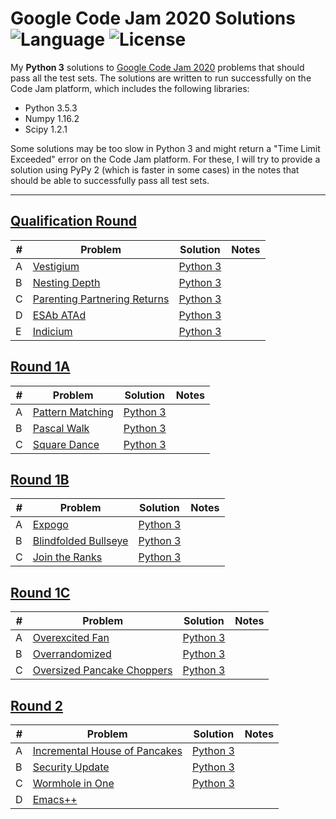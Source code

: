 # Google Code Jam 2020 Solutions ![Language](https://img.shields.io/badge/language-Python%203-orange) ![License](https://img.shields.io/github/license/theXYZT/codejam-2020)

My **Python 3** solutions to [Google Code Jam 2020](https://codingcompetitions.withgoogle.com/codejam/archive/2020) problems that should pass all the test sets. The solutions are written to run successfully on the Code Jam platform, which includes the following libraries:

 * Python 3.5.3
 * Numpy 1.16.2
 * Scipy 1.2.1

Some solutions may be too slow in Python 3 and might return a "Time Limit Exceeded" error on the Code Jam platform. For these, I will try to provide a solution using PyPy 2 (which is faster in some cases) in the notes that should be able to successfully pass all test sets.

---

## [Qualification Round](https://codingcompetitions.withgoogle.com/codejam/round/000000000019fd27)

| # | Problem | Solution | Notes |
|---|---------|----------|-------|
| A | [Vestigium](https://codingcompetitions.withgoogle.com/codejam/round/000000000019fd27/000000000020993c) | [Python 3](https://github.com/theXYZT/codejam-2020/blob/master/Qualification%20Round/vestigium.py) |  |
| B | [Nesting Depth](https://codingcompetitions.withgoogle.com/codejam/round/000000000019fd27/0000000000209a9f) | [Python 3](https://github.com/theXYZT/codejam-2020/blob/master/Qualification%20Round/nesting-depth.py) |  |
| C | [Parenting Partnering Returns](https://codingcompetitions.withgoogle.com/codejam/round/000000000019fd27/000000000020bdf9) | [Python 3](https://github.com/theXYZT/codejam-2020/blob/master/Qualification%20Round/parenting-partnering-returns.py) |  |
| D | [ESAb ATAd](https://codingcompetitions.withgoogle.com/codejam/round/000000000019fd27/0000000000209a9e) | [Python 3](https://github.com/theXYZT/codejam-2020/blob/master/Qualification%20Round/esab-atad.py) |  |
| E | [Indicium](https://codingcompetitions.withgoogle.com/codejam/round/000000000019fd27/0000000000209aa0) | [Python 3](https://github.com/theXYZT/codejam-2020/blob/master/Qualification%20Round/indicium.py) |  |


## [Round 1A](https://codingcompetitions.withgoogle.com/codejam/round/000000000019fd74)

| # | Problem | Solution | Notes |
|---|---------|----------|-------|
| A | [Pattern Matching](https://codingcompetitions.withgoogle.com/codejam/round/000000000019fd74/00000000002b3034) | [Python 3](https://github.com/theXYZT/codejam-2020/blob/master/Round%201A/pattern-matching.py) | |
| B | [Pascal Walk](https://codingcompetitions.withgoogle.com/codejam/round/000000000019fd74/00000000002b1353) | [Python 3](https://github.com/theXYZT/codejam-2020/blob/master/Round%201A/pascal-walk.py) | |
| C | [Square Dance](https://codingcompetitions.withgoogle.com/codejam/round/000000000019fd74/00000000002b1355) | [Python 3](https://github.com/theXYZT/codejam-2020/blob/master/Round%201A/square-dance.py) | |


## [Round 1B](https://codingcompetitions.withgoogle.com/codejam/round/000000000019fef2)

| # | Problem | Solution | Notes |
|---|---------|----------|-------|
| A | [Expogo](https://codingcompetitions.withgoogle.com/codejam/round/000000000019fef2/00000000002d5b62) | [Python 3](https://github.com/theXYZT/codejam-2020/blob/master/Round%201B/expogo.py) | |
| B | [Blindfolded Bullseye](https://codingcompetitions.withgoogle.com/codejam/round/000000000019fef2/00000000002d5b63) | [Python 3](https://github.com/theXYZT/codejam-2020/blob/master/Round%201B/blindfolded-bullseye.py) | |
| C | [Join the Ranks](https://codingcompetitions.withgoogle.com/codejam/round/000000000019fef2/00000000002d5b64) | [Python 3](https://github.com/theXYZT/codejam-2020/blob/master/Round%201B/join-the-ranks.py) | |


## [Round 1C](https://codingcompetitions.withgoogle.com/codejam/round/000000000019fef4)

| # | Problem | Solution | Notes |
|---|---------|----------|-------|
| A | [Overexcited Fan](https://codingcompetitions.withgoogle.com/codejam/round/000000000019fef4/0000000000317409) | [Python 3](https://github.com/theXYZT/codejam-2020/blob/master/Round%201C/overexcited-fan.py) | |
| B | [Overrandomized](https://codingcompetitions.withgoogle.com/codejam/round/000000000019fef4/00000000003179a1) | [Python 3](https://github.com/theXYZT/codejam-2020/blob/master/Round%201C/overrandomized.py) | |
| C | [Oversized Pancake Choppers](https://codingcompetitions.withgoogle.com/codejam/round/000000000019fef4/00000000003172d1) | [Python 3](https://github.com/theXYZT/codejam-2020/blob/master/Round%201C/oversized-pancake-choppers.py) | |


## [Round 2](https://codingcompetitions.withgoogle.com/codejam/round/000000000019ffb9)

| # | Problem | Solution | Notes |
|---|---------|----------|-------|
| A | [Incremental House of Pancakes](https://codingcompetitions.withgoogle.com/codejam/round/000000000019ffb9/00000000003384ea) | [Python 3](https://github.com/theXYZT/codejam-2020/blob/master/Round%202/incremental-house-of-pancakes.py) | |
| B | [Security Update](https://codingcompetitions.withgoogle.com/codejam/round/000000000019ffb9/000000000033871f) | [Python 3](https://github.com/theXYZT/codejam-2020/blob/master/Round%202/security-update.py) | |
| C | [Wormhole in One](https://codingcompetitions.withgoogle.com/codejam/round/000000000019ffb9/00000000003386d0) | [Python 3](https://github.com/theXYZT/codejam-2020/blob/master/Round%202/wormhole-in-one.py) | |
| D | [Emacs++](https://codingcompetitions.withgoogle.com/codejam/round/000000000019ffb9/000000000033893b) | []() | |

